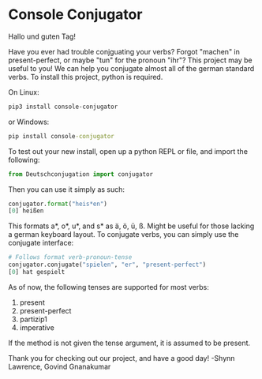 # Console Conjugator

Hallo und guten Tag!

Have you ever had trouble conjguating your verbs? Forgot "machen" in present-perfect, or maybe "tun" for the pronoun "ihr"? 
This project may be useful to you! We can help you conjugate almost all of the german standard verbs.
To install this project, python is required.

On Linux:
```bash
pip3 install console-conjugator
```
or Windows:
```cmd
pip install console-conjugator
```

To test out your new install, open up a python REPL or file, and import the following:
```python
from Deutschconjugation import conjugator
```
Then you can use it simply as such:
```python
conjugator.format("heis*en")
[0] heißen
```
This formats a\*, o\*, u\*, and s\* as ä, ö, ü, ß. Might be useful for those lacking a german keyboard layout.
To conjugate verbs, you can simply use the conjugate interface:
```python
# Follows format verb-pronoun-tense
conjugator.conjugate("spielen", "er", "present-perfect")
[0] hat gespielt
```
As of now, the following tenses are supported for most verbs:
1. present
2. present-perfect
3. partizip1
4. imperative

If the method is not given the tense argument, it is assumed to be present.

Thank you for checking out our project, and have a good day!
-Shynn Lawrence, Govind Gnanakumar
